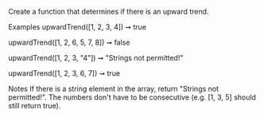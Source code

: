Create a function that determines if there is an upward trend.

Examples
upwardTrend([1, 2, 3, 4]) ➞ true

upwardTrend([1, 2, 6, 5, 7, 8]) ➞ false

upwardTrend([1, 2, 3, "4"]) ➞ "Strings not permitted!"

upwardTrend([1, 2, 3, 6, 7]) ➞ true

Notes
If there is a string element in the array, return "Strings not permitted!".
The numbers don't have to be consecutive (e.g. [1, 3, 5] should still return true).